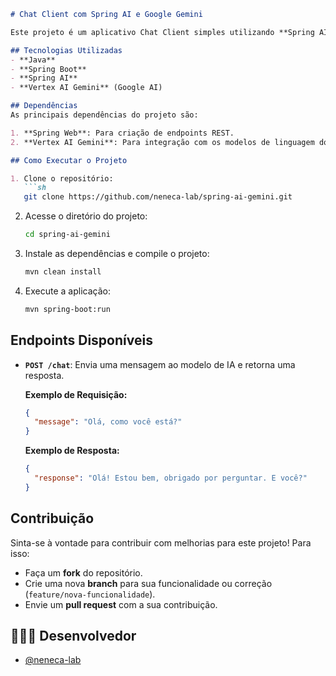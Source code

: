 ```markdown
# Chat Client com Spring AI e Google Gemini

Este projeto é um aplicativo Chat Client simples utilizando **Spring AI** integrado ao **Google Gemini**, um poderoso modelo de linguagem do Google. O objetivo é fornecer uma interface de comunicação inteligente e eficiente, aproveitando a flexibilidade do **Spring Framework**.

## Tecnologias Utilizadas
- **Java**
- **Spring Boot**
- **Spring AI**
- **Vertex AI Gemini** (Google AI)

## Dependências
As principais dependências do projeto são:

1. **Spring Web**: Para criação de endpoints REST.
2. **Vertex AI Gemini**: Para integração com os modelos de linguagem do Google.

## Como Executar o Projeto

1. Clone o repositório:
   ```sh
   git clone https://github.com/neneca-lab/spring-ai-gemini.git
   ```

2. Acesse o diretório do projeto:
   ```sh
   cd spring-ai-gemini
   ```

3. Instale as dependências e compile o projeto:
   ```sh
   mvn clean install
   ```

4. Execute a aplicação:
   ```sh
   mvn spring-boot:run
   ```

## Endpoints Disponíveis

- **`POST /chat`**: Envia uma mensagem ao modelo de IA e retorna uma resposta.

  **Exemplo de Requisição:**
  ```json
  {
    "message": "Olá, como você está?"
  }
  ```

  **Exemplo de Resposta:**
  ```json
  {
    "response": "Olá! Estou bem, obrigado por perguntar. E você?"
  }
  ```

## Contribuição
Sinta-se à vontade para contribuir com melhorias para este projeto! Para isso:
- Faça um **fork** do repositório.
- Crie uma nova **branch** para sua funcionalidade ou correção (`feature/nova-funcionalidade`).
- Envie um **pull request** com a sua contribuição.

## 👨🏽‍💻 Desenvolvedor <a name = "authors"></a>
- [@neneca-lab](https://github.com/neneca-lab) 
